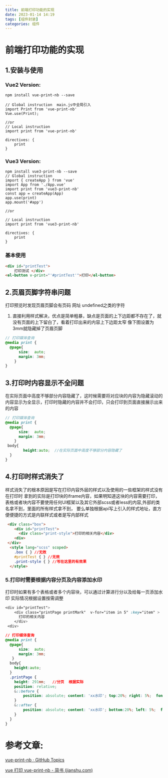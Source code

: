 ```yaml
---
title: 前端打印功能的实现
date: 2023-01-14 14:19
tags: [组件封装]
categories: 组件
---
```


# 前端打印功能的实现

## 1.安装与使用

### Vue2 Version:

```
npm install vue-print-nb --save

// Global instruction  main.js中全局引入
import Print from 'vue-print-nb'
Vue.use(Print);

//or
// Local instruction
import print from 'vue-print-nb'

directives: {
    print   
}
```

### Vue3 Version:

```
npm install vue3-print-nb --save
// Global instruction 
import { createApp } from 'vue'
import App from './App.vue'
import print from 'vue3-print-nb'
const app = createApp(App)
app.use(print)
app.mount('#app')

//or

// Local instruction
import print from 'vue3-print-nb'

directives: {
    print   
}
```

### 基本使用

```html
<div id="printTest">    
    打印测试 </div> 
<el-button v-print="'#printTest'">打印</el-button>
```

## 2.页眉页脚字符串问题

打印预览时发现页眉页脚会有页码 网址 undefined之类的字符

1. 直接利用样式解决，优点是简单粗暴，缺点是页面的上下边距都不存在了，就没有页面的上下留白了，看着打印出来的内容上下边距太窄 像下图设置为3mm就隐藏掉了页眉页脚

```scss
// 打印媒体查询
@media print {
  @page{
      size:  auto;
      margin: 3mm;
	}	
}
```

## 3.打印时内容显示不全问题

在实际页面中高度不够部分内容隐藏了，这时候需要将对应块的内容为隐藏滚动的内容显示为全显示，打印时隐藏的内容并不会打印，只会打印到页面直接展示出来的内容

```scss
// 打印媒体查询
@media print {
  @page{
      size:  auto;
      margin: 3mm;
	}
 body{ 
		height:auto;  //在实际页面中高度不够部分内容隐藏了
  }	   
}
```

## 4.打印时样式消失了

样式消失了的根本原因是写在打印内容外层的样式以及使用的一些框架的样式没有 在打印时 拿到的实际是打印块的iframe内容，如果明知道这块的内容需要打印，表格或者块内容不要使用任何UI框架以及其它外部scss或者less的内容,外部的类名拿不到，里面的所有样式拿不到， 要么单独根据api写上引入的样式地址，直方便便捷的方式是内联样式或者是写内部样式

```html
 <div class="box">
    <div id="printTest">
      <div class="print-style">打印的相关内容</div>
    <div>       
 </div>
  <style lang="scss" scoped>
    .box { } //无效
    #printTest { } //无效
 	.print-style { } //写在这里的有效果
  </style>
```

### 5.打印时需要根据内容分页及内容添加水印

打印时如果有多个表格或者多个内容块，可以通过计算进行分以及给每一页添加水印 实际情况根据设置按需调整

```css
<div id="printTest">
    <div class="printPage printMark"  v-for="item in 5" :key="item" >
      打印的相关内容
    </div>
 <div>     

// 打印媒体查询
@media print {
  @page{
      size:  auto;
      margin: 3mm;
   }
  body{ 
	height:auto; 
  }
  .printPage {   
    height: 291mm;   //分页  根据实际
    position: relative; 
    &::before {
        position: absolute; content: 'xx水印'; top:20%; right: 5%;  font-size: 48px; opacity: 0.1;  transform: rotate(30deg);
    }
    &::after {
        position: absolute; content: 'xx水印'; bottom:20%; left: 5%;  font-size: 48px; opacity: 0.1;  transform: rotate(30deg);
    }
  }	
}
```

# 参考文章:

[vue-print-nb · GitHub Topics](https://github.com/topics/vue-print-nb)

[vue 打印 vue-print-nb - 简书 (jianshu.com)](https://www.jianshu.com/p/4aad98b96771)